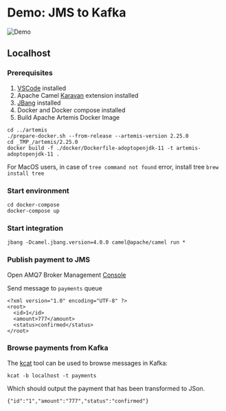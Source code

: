 # Demo: JMS to Kafka

![Demo](payment.png)

## Localhost
### Prerequisites

1. [VSCode](https://code.visualstudio.com/download)  installed
2. Apache Camel [Karavan](https://marketplace.visualstudio.com/items?itemName=camel-karavan.karavan) extension installed
3. [JBang](https://www.jbang.dev/download/) installed
4. Docker and Docker compose installed
5. Build Apache Artemis Docker Image
```
cd ../artemis
./prepare-docker.sh --from-release --artemis-version 2.25.0
cd _TMP_/artemis/2.25.0
docker build -f ./docker/Dockerfile-adoptopenjdk-11 -t artemis-adoptopenjdk-11 .
```
For MacOS users, in case of `tree command not found` error, install tree `brew install tree`

### Start environment
```
cd docker-compose
docker-compose up
```

### Start integration 
```
jbang -Dcamel.jbang.version=4.0.0 camel@apache/camel run *
```

### Publish payment to JMS

Open AMQ7 Broker Management [Console](http://localhost:8161)

Send message to `payments` queue
```
<?xml version="1.0" encoding="UTF-8" ?>
<root>
  <id>1</id>
  <amount>777</amount>
  <status>confirmed</status>  
</root>
```

### Browse payments from Kafka

The [kcat](https://github.com/edenhill/kcat) tool can be used to browse messages in Kafka:

```
kcat -b localhost -t payments
```

Which should output the payment that has been transformed to JSon.

```
{"id":"1","amount":"777","status":"confirmed"}
```

